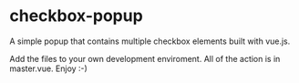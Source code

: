 # checkbox-popup
A simple popup that contains multiple checkbox elements built with vue.js.

Add the files to your own development enviroment. 
All of the action is in master.vue. Enjoy :-)
